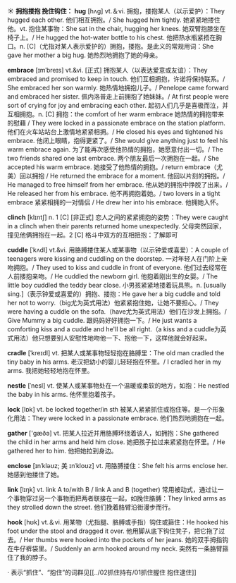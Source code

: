 ☀ <span class="category">**拥抱搂抱 挽住钩住：**</span>
<span class="vocabulary">**hug**</span> [hʌɡ] 
<span class="definition">vt.＆vi. 拥抱，搂抱某人（以示爱护）：</span>They hugged each other. 他们相互拥抱。/ She hugged him tightly. 她紧紧地搂住他。<span class="definition">vt. 抱住某事物：</span>She sat in the chair, hugging her knees. 她双臂抱膝坐在椅子上。/ He hugged the hot-water bottle to his chest. 他把热水瓶紧捂在胸口。<span class="definition">n. [C]（尤指对某人表示爱护的）拥抱，搂抱。是此义的常规用词：</span>She gave her mother a big hug. 她热烈地拥抱了她的母亲。
           
<span class="vocabulary">**embrace**</span> [ɪmˈbreɪs]
<span class="definition">vt.&vi. [正式] 拥抱某人（以表达爱意或友谊）：</span>They embraced and promised to keep in touch. 他们互相拥抱，许诺将保持联系。/ She embraced her son warmly. 她热情地拥抱儿子。/ Penelope came forward and embraced her sister. 佩内洛普走上前拥抱了她妹妹。/ At first people were sort of crying for joy and embracing each other. 起初人们几乎是喜极而泣，并互相拥抱。<span class="definition">n. [C] 拥抱：</span>the comfort of her warm embrace 她热情的拥抱带来的慰藉 / They were locked in a passionate embrace on the station platform. 他们在火车站站台上激情地紧紧相拥。/ He closed his eyes and tightened his embrace. 他闭上眼睛，抱得更紧了。/ She would give anything just to feel his warm embrace again. 为了能再次感受他热情的拥抱，她愿意付出一切。/ The two friends shared one last embrace. 两个朋友最后一次拥抱在一起。/ She accepted his warm embrace. 她接受了他热情的拥抱。/ return embrace（尤美）回以拥抱 / He returned the embrace for a moment. 他回以片刻的拥抱。/ He managed to free himself from her embrace. 他从她的拥抱中挣脱了出来。/ He released her from his embrace. 他不再拥抱着她。/ two lovers in a tight embrace 紧紧相拥的一对情侣 / He drew her into his embrace. 他拥她入怀。
           
<span class="vocabulary">**clinch**</span> [klɪntʃ]
<span class="definition">n. 1 [C] [非正式] 恋人之间的紧紧拥抱的姿势：</span>They were caught in a clinch when their parents returned home unexpectedly. 父母突然回家，撞见他俩拥抱在一起。<span class="definition">2 [C] 格斗中双方的互相扭抱：</span>了解即可
           
<span class="vocabulary">**cuddle**</span> [ˈkʌdl]
<span class="definition">vt.&vi. 用胳膊搂住某人或某事物（以示钟爱或喜爱）：</span>A couple of teenagers were kissing and cuddling on the doorstep. 一对年轻人在门阶上亲吻拥抱。/ They used to kiss and cuddle in front of everyone. 他们过去经常在人前搂抱亲吻。/ He cuddled the newborn girl. 他抱着刚出生的女婴。/ The little boy cuddled the teddy bear close. 小男孩紧紧地搂着玩具熊。<span class="definition">n. [usually sing.]（表示钟爱或喜爱的）拥抱、搂抱：</span>He gave her a big cuddle and told her not to worry.（big尤为英式用法）他紧紧抱住她，让她不要担心。/ They were having a cuddle on the sofa.（have尤为英式用法）他们在沙发上拥抱。/ Give Mummy a big cuddle. 跟妈妈好好拥抱一下。/ He just wants a comforting kiss and a cuddle and he'll be all right.（a kiss and a cuddle为英式用法）他只想要别人安慰性地吻他一下、抱他一下，这样他就会好起来。           

<span class="vocabulary">**cradle**</span> [ˈkreɪdl]
<span class="definition">vt. 把某人或某事物轻轻抱在胳膊里：</span>The old man cradled the tiny baby in his arms. 老汉把幼小的婴儿轻轻抱在怀里。/ I cradled her in my arms. 我把她轻轻地抱在怀里。
           
<span class="vocabulary">**nestle**</span> [ˈnesl]
<span class="definition">vt. 使某人或某事物处在一个温暖或柔软的地方，如抱：</span>He nestled the baby in his arms. 他怀里抱着孩子。

<span class="vocabulary">**lock**</span> [lɒk] 
<span class="definition">vt. be locked together/in sth 被某人紧紧抓住或抱住等。是一个形象化用法：</span>They were locked in a passionate embrace. 他们热烈地拥抱在一起。

<span class="vocabulary">**gather**</span> ['ɡæðə] 
<span class="definition">vt. 把某人拉近并用胳膊环绕着该人，如拥抱：</span>She gathered the child in her arms and held him close. 她把孩子拉过来紧紧抱在怀里。/ He gathered her to him. 他把她拉到身边。
           
<span class="vocabulary">**enclose**</span> [ɪnˈkləʊz; 美 ɪnˈkloʊz]
<span class="definition">vt. 用胳膊搂住：</span>She felt his arms enclose her. 她感到他搂住了她。

<span class="vocabulary">**link**</span> [lɪŋk] 
<span class="definition">vt. link A to/with B / link A and B (together) 常用被动式，通过让一个事物穿过另一个事物而把两者联接在一起，如挽住胳膊：</span>They linked arms as they strolled down the street. 他们挽着胳臂沿街漫步而行。

<span class="vocabulary">**hook**</span> [hʊk] 
<span class="definition">vt.＆vi. 用某物（尤指腿、胳膊或手指）钩住或箍住：</span>He hooked his foot under the stool and dragged it over. 他用脚从底下钩住凳子，把它拖了过去。/ Her thumbs were hooked into the pockets of her jeans. 她的双手拇指钩在牛仔裤袋里。/ Suddenly an arm hooked around my neck. 突然有一条胳臂箍住了我的脖子。

· 表示“抓住”、“抱住”的词群见[[../02抓住持有/01抓住握住 抱住逮住]]
